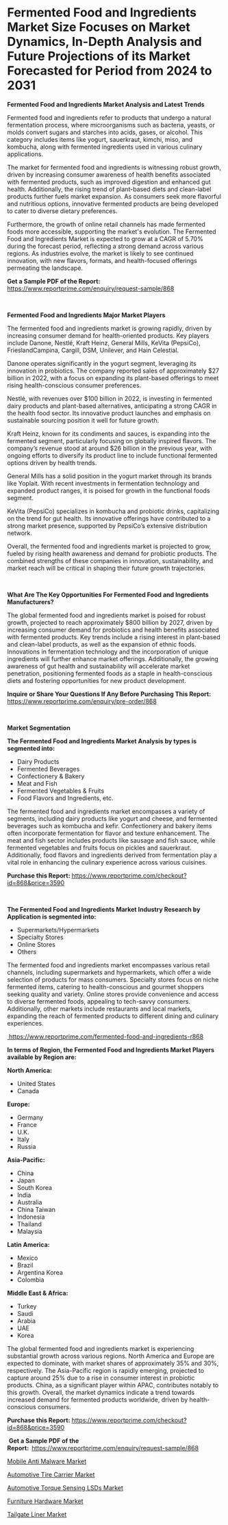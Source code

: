 <p><h1>Fermented Food and Ingredients Market Size Focuses on Market Dynamics, In-Depth Analysis and Future Projections of its Market Forecasted for Period from 2024 to 2031</h1></p><p><strong>Fermented Food and Ingredients Market Analysis and Latest Trends</strong></p>
<p><p>Fermented food and ingredients refer to products that undergo a natural fermentation process, where microorganisms such as bacteria, yeasts, or molds convert sugars and starches into acids, gases, or alcohol. This category includes items like yogurt, sauerkraut, kimchi, miso, and kombucha, along with fermented ingredients used in various culinary applications. </p><p>The market for fermented food and ingredients is witnessing robust growth, driven by increasing consumer awareness of health benefits associated with fermented products, such as improved digestion and enhanced gut health. Additionally, the rising trend of plant-based diets and clean-label products further fuels market expansion. As consumers seek more flavorful and nutritious options, innovative fermented products are being developed to cater to diverse dietary preferences.</p><p>Furthermore, the growth of online retail channels has made fermented foods more accessible, supporting the market's evolution. The Fermented Food and Ingredients Market is expected to grow at a CAGR of 5.70% during the forecast period, reflecting a strong demand across various regions. As industries evolve, the market is likely to see continued innovation, with new flavors, formats, and health-focused offerings permeating the landscape.</p></p>
<p><strong>Get a Sample PDF of the Report:&nbsp;</strong> <a href="https://www.reportprime.com/enquiry/request-sample/868">https://www.reportprime.com/enquiry/request-sample/868</a></p>
<p>&nbsp;</p>
<p><strong>Fermented Food and Ingredients Major Market Players</strong></p>
<p><p>The fermented food and ingredients market is growing rapidly, driven by increasing consumer demand for health-oriented products. Key players include Danone, Nestlé, Kraft Heinz, General Mills, KeVita (PepsiCo), FrieslandCampina, Cargill, DSM, Unilever, and Hain Celestial. </p><p>Danone operates significantly in the yogurt segment, leveraging its innovation in probiotics. The company reported sales of approximately $27 billion in 2022, with a focus on expanding its plant-based offerings to meet rising health-conscious consumer preferences. </p><p>Nestlé, with revenues over $100 billion in 2022, is investing in fermented dairy products and plant-based alternatives, anticipating a strong CAGR in the health food sector. Its innovative product launches and emphasis on sustainable sourcing position it well for future growth.</p><p>Kraft Heinz, known for its condiments and sauces, is expanding into the fermented segment, particularly focusing on globally inspired flavors. The company’s revenue stood at around $26 billion in the previous year, with ongoing efforts to diversify its product line to include functional fermented options driven by health trends.</p><p>General Mills has a solid position in the yogurt market through its brands like Yoplait. With recent investments in fermentation technology and expanded product ranges, it is poised for growth in the functional foods segment.</p><p>KeVita (PepsiCo) specializes in kombucha and probiotic drinks, capitalizing on the trend for gut health. Its innovative offerings have contributed to a strong market presence, supported by PepsiCo’s extensive distribution network.</p><p>Overall, the fermented food and ingredients market is projected to grow, fueled by rising health awareness and demand for probiotic products. The combined strengths of these companies in innovation, sustainability, and market reach will be critical in shaping their future growth trajectories.</p></p>
<p>&nbsp;</p>
<p><strong>What Are The Key Opportunities For Fermented Food and Ingredients Manufacturers?</strong></p>
<p><p>The global fermented food and ingredients market is poised for robust growth, projected to reach approximately $800 billion by 2027, driven by increasing consumer demand for probiotics and health benefits associated with fermented products. Key trends include a rising interest in plant-based and clean-label products, as well as the expansion of ethnic foods. Innovations in fermentation technology and the incorporation of unique ingredients will further enhance market offerings. Additionally, the growing awareness of gut health and sustainability will accelerate market penetration, positioning fermented foods as a staple in health-conscious diets and fostering opportunities for new product development.</p></p>
<p><strong>Inquire or Share Your Questions If Any Before Purchasing This Report:</strong> <a href="https://www.reportprime.com/enquiry/pre-order/868">https://www.reportprime.com/enquiry/pre-order/868</a></p>
<p>&nbsp;</p>
<p><strong>Market Segmentation</strong></p>
<p><strong>The Fermented Food and Ingredients Market Analysis by types is segmented into:</strong></p>
<p><ul><li>Dairy Products</li><li>Fermented Beverages</li><li>Confectionery & Bakery</li><li>Meat and Fish</li><li>Fermented Vegetables & Fruits</li><li>Food Flavors and Ingredients, etc.</li></ul></p>
<p><p>The fermented food and ingredients market encompasses a variety of segments, including dairy products like yogurt and cheese, and fermented beverages such as kombucha and kefir. Confectionery and bakery items often incorporate fermentation for flavor and texture enhancement. The meat and fish sector includes products like sausage and fish sauce, while fermented vegetables and fruits focus on pickles and sauerkraut. Additionally, food flavors and ingredients derived from fermentation play a vital role in enhancing the culinary experience across various cuisines.</p></p>
<p><strong>Purchase this Report:&nbsp;</strong><a href="https://www.reportprime.com/checkout?id=868&price=3590">https://www.reportprime.com/checkout?id=868&price=3590</a></p>
<p>&nbsp;</p>
<p><strong>The Fermented Food and Ingredients Market Industry Research by Application is segmented into:</strong></p>
<p><ul><li>Supermarkets/Hypermarkets</li><li>Specialty Stores</li><li>Online Stores</li><li>Others</li></ul></p>
<p><p>The fermented food and ingredients market encompasses various retail channels, including supermarkets and hypermarkets, which offer a wide selection of products for mass consumers. Specialty stores focus on niche fermented items, catering to health-conscious and gourmet shoppers seeking quality and variety. Online stores provide convenience and access to diverse fermented foods, appealing to tech-savvy consumers. Additionally, other markets include restaurants and local markets, expanding the reach of fermented products to different dining and culinary experiences.</p></p>
<p><a href="https://www.reportprime.com/fermented-food-and-ingredients-r868">&nbsp;https://www.reportprime.com/fermented-food-and-ingredients-r868</a></p>
<p><strong>In terms of Region, the Fermented Food and Ingredients Market Players available by Region are:</strong></p>
<p>
    <p> <strong> North America: </strong>
        <ul>
            <li>United States</li>
            <li>Canada</li>
        </ul>
        </p> 
    <p> <strong> Europe: </strong>
        <ul>
            <li>Germany</li>
            <li>France</li>
            <li>U.K.</li>
            <li>Italy</li>
            <li>Russia</li>
        </ul>
        </p> 
    <p> <strong> Asia-Pacific: </strong>
        <ul>
            <li>China</li>
            <li>Japan</li>
            <li>South Korea</li>
            <li>India</li>
            <li>Australia</li>
            <li>China Taiwan</li>
            <li>Indonesia</li>
            <li>Thailand</li>
            <li>Malaysia</li>
        </ul>
        </p> 
    <p> <strong> Latin America: </strong>
        <ul>
            <li>Mexico</li>
            <li>Brazil</li>
            <li>Argentina Korea</li>
            <li>Colombia</li>
        </ul>
        </p> 
    <p> <strong> Middle East & Africa: </strong>
        <ul>
            <li>Turkey</li>
            <li>Saudi</li>
            <li>Arabia</li>
            <li>UAE</li>
            <li>Korea</li>
        </ul>
    </p>
    </p>
<p><p>The global fermented food and ingredients market is experiencing substantial growth across various regions. North America and Europe are expected to dominate, with market shares of approximately 35% and 30%, respectively. The Asia-Pacific region is rapidly emerging, projected to capture around 25% due to a rise in consumer interest in probiotic products. China, as a significant player within APAC, contributes notably to this growth. Overall, the market dynamics indicate a trend towards increased demand for fermented products worldwide, driven by health-conscious consumers.</p></p>
<p><strong>Purchase this Report: </strong><a href="https://www.reportprime.com/checkout?id=868&price=3590">https://www.reportprime.com/checkout?id=868&price=3590</a></p>
<p>&nbsp;<strong>Get a Sample PDF of the Report:&nbsp;&nbsp;</strong><a href="https://www.reportprime.com/enquiry/request-sample/868">https://www.reportprime.com/enquiry/request-sample/868</a></p>
<p><strong></strong></p>
<p><p><a href="https://medium.com/@susanwest38/mobile-anti-malware-market-trends-and-strategic-market-insights-2024-2031-fd996d523808">Mobile Anti Malware Market</a></p><p><a href="https://issuu.com/reportprime-2/docs/automotive-tire-carrier-market-size_8cddd3aac5c9bd">Automotive Tire Carrier Market</a></p><p><a href="https://issuu.com/reportprime-2/docs/automotive-torque-sensing-lsds-mark_423addc1fda73c">Automotive Torque Sensing LSDs Market</a></p><p><a href="https://github.com/angelajermaine/Market-Research-Report-List-5/blob/main/furniture-hardware-market.md">Furniture Hardware Market</a></p><p><a href="https://www.linkedin.com/pulse/tailgate-liner-market-investigation-industry-evolution-forecast-jv62f?trackingId=A0RtY7wnQHmC6tO4jGPPgg%3D%3D">Tailgate Liner Market</a></p></p>